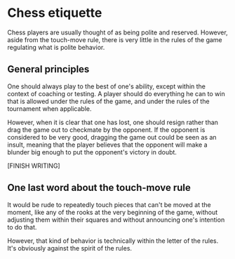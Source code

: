 # Chess etiquette

Chess players are usually thought of as being polite and reserved. However, 
aside from the touch-move rule, there is very little in the rules of the game 
regulating what is polite behavior.

## General principles

One should always play to the best of one's ability, except within the context 
of coaching or testing. A player should do everything he can to win that is 
allowed under the rules of the game, and under the rules of the tournament when 
applicable.

However, when it is clear that one has lost, one should resign rather than drag 
the game out to checkmate by the opponent. If the opponent is considered to be 
very good, dragging the game out could be seen as an insult, meaning that the 
player believes that the opponent will make a blunder big enough to put the 
opponent's victory in doubt.

[FINISH WRITING]

## One last word about the touch-move rule

It would be rude to repeatedly touch pieces that can't be moved at the moment, 
like any of the rooks at the very beginning of the game, without adjusting them 
within their squares and without announcing one's intention to do that.

However, that kind of behavior is technically within the letter of the rules. 
It's obviously against the spirit of the rules.